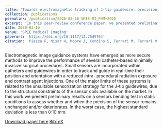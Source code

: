 ```yaml
---
title: "Towards electromagnetic tracking of J-tip guidewire: precision assessment of sensors during bending tests"
collection: publications
permalink: /publication/2020-03-16-SPIE-MI_PNM+2020
excerpt: 'In this peer-review conference paper, we presented preliminary results on a sensors bending test in static conditions to assess whether and when the precision of the sensor remains unchanged and/or deteriorates.'
date: 2020-03-16
venue: 'SPIE Medical Imaging'
paperurl: 'https://doi.org/10.1117/12.2549764'
citation: 'Piazza R, Nisar H, Moore J, Condino S, Ferrari M, Ferrari V, Peters TM, <b>Chen ECS</b>, (2020). "Towards electromagnetic tracking of J-tip guidewire: precision assessment of sensors during bending tests"; in <i>SPIE Medical Imaging: Image-Guided Procedures, Robotic Interventions, and Modeling</i>, 1131506, pp. 37-46.'
---
```


Electromagnetic image guidance systems have emerged as more secure methods to improve the performance of several catheter-based minimally invasive surgical procedures. Small sensors are incorporated within catheters and guidewires in order to track and guide in real-time their position and orientation with a reduced intra- procedural radiation exposure and contrast agent injections. One of the major limits of these systems is related to the unsuitable sensorization strategy for the J-tip guidewires, due to the structural constraints of the sensor coils available on the market. In this work we present preliminary results on a sensors bending test in static conditions to assess whether and when the precision of the sensor remains unchanged and/or deteriorates. In the worst case, the highest standard deviation is less than 0:10 mm.

[Download paper here](https://doi.org/10.1117/12.2549764) [BibTeX](./../files/bibtex/PNM+2020.bib)